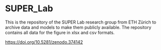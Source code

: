 # SUPER_Lab
This is the repository of the SUPER Lab research group from ETH Zürich to archive data and models to make them publicly available. 
The repository contains all data for the figure in xlsx and csv formats.

https://doi.org/10.5281/zenodo.374142
